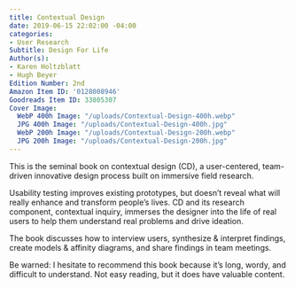 ```yaml
---
title: Contextual Design
date: 2019-06-15 22:02:00 -04:00
categories:
- User Research
Subtitle: Design For Life
Author(s):
- Karen Holtzblatt
- Hugh Beyer
Edition Number: 2nd
Amazon Item ID: '0128008946'
Goodreads Item ID: 33805307
Cover Image:
  WebP 400h Image: "/uploads/Contextual-Design-400h.webp"
  JPG 400h Image: "/uploads/Contextual-Design-400h.jpg"
  WebP 200h Image: "/uploads/Contextual-Design-200h.webp"
  JPG 200h Image: "/uploads/Contextual-Design-200h.jpg"
---
```


This is the seminal book on contextual design (CD), a user-centered, team-driven innovative design process built on immersive field research.

Usability testing improves existing prototypes, but doesn’t reveal what will really enhance and transform people’s lives. CD and its research component, contextual inquiry, immerses the designer into the life of real users to help them understand real problems and drive ideation.

The book discusses how to interview users, synthesize & interpret findings, create models & affinity diagrams, and share findings in team meetings.

Be warned: I hesitate to recommend this book because it’s long, wordy, and difficult to understand. Not easy reading, but it does have valuable content.